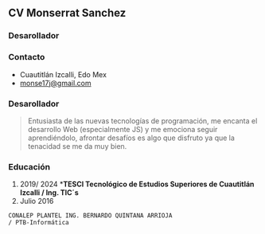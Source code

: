 ## CV Monserrat Sanchez
### Desarollador
### Contacto
- Cuautitlán Izcalli, Edo Mex
- monse17j@gmail.com
### Desarollador
>  Entusiasta de las nuevas tecnologías  de programación, me encanta el desarrollo Web (especialmente JS) y me  emociona seguir aprendiéndolo, afrontar desafíos es algo que disfruto ya que la tenacidad se me da muy bien. 
### Educación
1.  2019/ 2024 ***TESCI Tecnológico de Estudios Superiores de Cuautitlán Izcalli / Ing. TIC´s**
2. Julio 2016 
``` 
CONALEP PLANTEL ING. BERNARDO QUINTANA ARRIOJA
/ PTB-Informática 
``` 
